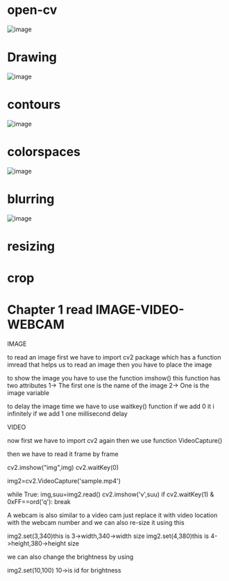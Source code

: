 # open-cv
![image](https://github.com/tarunaditya91/open-cv/assets/113850656/d35e3420-b364-4c0d-9e3d-21b2a7dc9e0e)
# Drawing
![image](https://github.com/tarunaditya91/open-cv/assets/113850656/58425e38-0869-4c47-8ca4-6dd6858c1616)
# contours
![image](https://github.com/tarunaditya91/open-cv/assets/113850656/ae8eb0d0-aa8e-49cc-8ffb-d02a35808c96)
# colorspaces
![image](https://github.com/tarunaditya91/open-cv/assets/113850656/1b3da0d1-bb8a-4a63-8cd9-42c2c920db77)
# blurring
![image](https://github.com/tarunaditya91/open-cv/assets/113850656/d7bb3b87-9865-41ed-92f6-ee261eb4433e)
# resizing
# crop

# Chapter 1 read IMAGE-VIDEO-WEBCAM

IMAGE

to read an image first we have to import cv2 package which has a function imread that helps us to read an image then you have to place the image

to show the image you have to use the function imshow() this function has two attributes
1-> The first one is the name of the image
2-> One is the image variable

to delay the image time we have to use waitkey() function if we add 0 it i infinitely if we add 1 one millisecond delay


VIDEO

now first we have to import cv2 again then we use function VideoCapture()


then we have to read it frame by frame

cv2.imshow("img",img)
cv2.waitKey(0)

img2=cv2.VideoCapture('sample.mp4')

while True:
    img,suu=img2.read()
    cv2.imshow('v',suu)
    if cv2.waitKey(1) & 0xFF==ord('q'):
        break


  A webcam is also similar to a video cam just replace it with video location with the webcam number and we can also re-size it using this 

  img2.set(3,340)this is 3->width,340->width size
img2.set(4,380)this  is 4->height,380->height size


we can also change the brightness by using 

img2.set(10,100) 10->is id for brightness 
  





